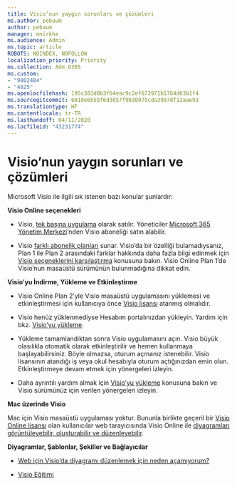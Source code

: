 ```yaml
---
title: Visio’nun yaygın sorunları ve çözümleri
ms.author: pebaum
author: pebaum
manager: mnirkhe
ms.audience: Admin
ms.topic: article
ROBOTS: NOINDEX, NOFOLLOW
localization_priority: Priority
ms.collection: Adm_O365
ms.custom:
- "9002484"
- "4825"
ms.openlocfilehash: 195c383d0b3f64eac9c2ef673971b1764d63b1f4
ms.sourcegitcommit: 6010e6b55f6d3057f9038979cda3987df12aae93
ms.translationtype: HT
ms.contentlocale: tr-TR
ms.lasthandoff: 04/11/2020
ms.locfileid: "43231774"
---
```

# <a name="visio-common-issues-and-resolutions"></a>Visio’nun yaygın sorunları ve çözümleri

Microsoft Visio ile ilgili sık istenen bazı konular şunlardır:

**Visio Online seçenekleri**

- Visio, [tek başına uygulama](https://products.office.com/visio/flowchart-software) olarak satılır. Yöneticiler [Microsoft 365 Yönetim Merkezi](https://docs.microsoft.com/alchemyinsights/purchase-visio-subscription)’nden Visio aboneliği satın alabilir.

- Visio [farklı abonelik planları](https://products.office.com/visio/microsoft-visio-plans-and-pricing-compare-visio-options) sunar. Visio’da bir özelliği bulamadıysanız, Plan 1 ile Plan 2 arasındaki farklar hakkında daha fazla bilgi edinmek için [Visio seçeneklerini karşılaştırma](https://products.office.com/visio/microsoft-visio-plans-and-pricing-compare-visio-options) konusuna bakın.  Visio Online Plan 1’de Visio’nun masaüstü sürümünün bulunmadığına dikkat edin.

**Visio’yu İndirme, Yükleme ve Etkinleştirme**

- Visio Online Plan 2’yle Visio masaüstü uygulamasını yüklemesi ve etkinleştirmesi için kullanıcıya önce [Visio lisansı](https://docs.microsoft.com/office365/admin/subscriptions-and-billing/assign-licenses-to-users) atanmış olmalıdır.

- Visio henüz yüklenmediyse Hesabım portalınızdan yükleyin. Yardım için bkz. [Visio’yu yükleme](https://support.office.com/article/f98f21e3-aa02-4827-9167-ddab5b025710).

- Yükleme tamamlandıktan sonra Visio uygulamasını açın. Visio büyük olasılıkla otomatik olarak etkinleştirilir ve hemen kullanmaya başlayabilirsiniz. Böyle olmazsa, oturum açmanız istenebilir. Visio lisansının atandığı iş veya okul hesabıyla oturum açtığınızdan emin olun. Etkinleştirmeye devam etmek için yönergeleri izleyin.

- Daha ayrıntılı yardım almak için [Visio’yu yükleme](https://support.office.com/article/f98f21e3-aa02-4827-9167-ddab5b025710) konusuna bakın ve Visio sürümünüz için verilen yönergeleri izleyin.

**Mac üzerinde Visio**

Mac için Visio masaüstü uygulaması yoktur. Bununla birlikte geçeril bir [Visio Online lisansı](https://docs.microsoft.com/office365/admin/subscriptions-and-billing/assign-licenses-to-users) olan kullanıcılar web tarayıcısında Visio Online ile [diyagramları görüntüleyebilir, oluşturabilir ve düzenleyebilir](https://support.office.com/article/06f04845-91b8-4e8f-881f-a43c970735fc).

**Diyagramlar, Şablonlar, Şekiller ve Bağlayıcılar**

- [Web için Visio’da diyagramı düzenlemek için neden açamıyorum?](https://support.microsoft.com/tr-TR/office/why-can-t-i-open-a-diagram-for-editing-in-visio-for-the-web-ea4a23d3-21d3-4878-945e-cf1be4140357)

- [Visio Eğitimi](https://support.office.com/article/visio-training-e058bcfa-1d90-4653-afc6-e84d54cf94a6)
